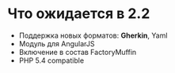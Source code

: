 # Что ожидается в 2.2

* Поддержка новых форматов: **Gherkin**, Yaml
* Модуль для AngularJS
* Включение в состав FactoryMuffin
* PHP 5.4 compatible
